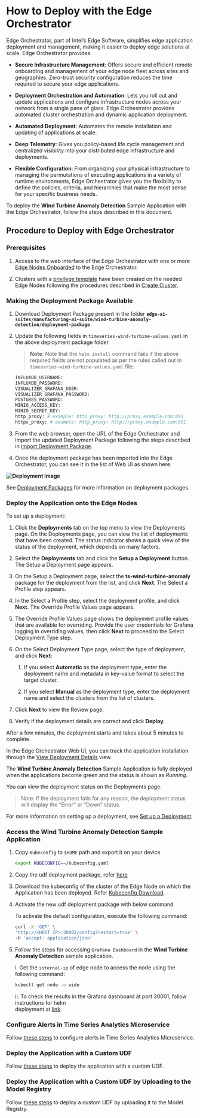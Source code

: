 # How to Deploy with the Edge Orchestrator

Edge Orchestrator, part of Intel’s Edge Software, simplifies edge application deployment and management, making it easier to deploy edge solutions at scale. Edge Orchestrator provides:

* **Secure Infrastructure Management**: Offers secure and efficient remote onboarding and management of your edge node fleet across sites and geographies. Zero-trust security configuration reduces the time required to secure your edge applications.

* **Deployment Orchestration and Automation**: Lets you roll out and update applications and configure infrastructure nodes across your network from a single pane of glass. Edge Orchestrator provides automated cluster orchestration and dynamic application deployment.

* **Automated Deployment**: Automates the remote installation and updating of applications at scale.

* **Deep Telemetry**: Gives you policy-based life cycle management and centralized visibility into your distributed edge infrastructure and deployments.

* **Flexible Configuration**: From organizing your physical infrastructure to managing the permutations of executing applications in a variety of runtime environments, Edge Orchestrator gives you the flexibility to define the policies, criteria, and hierarchies that make the most sense for your specific business needs.

To deploy the **Wind Turbine Anomaly Detection** Sample Application with the Edge Orchestrator, follow the steps described in this document.

## Procedure to Deploy with Edge Orchestrator

### Prerequisites

1. Access to the web interface of the Edge Orchestrator with one or more [Edge Nodes Onboarded](<https://docs.openedgeplatform.intel.com/edge-manage-docs/main/user_guide/set_up_edge_infra/edge_node_onboard.html>) to the Edge Orchestrator.

1. Clusters with a [privilege template](<https://docs.openedgeplatform.intel.com/edge-manage-docs/main/user_guide/advanced_functionality/set_up_a_cluster_template.html>) have been created on the needed Edge Nodes following the procedures described in [Create Cluster](<https://docs.openedgeplatform.intel.com/edge-manage-docs/main/user_guide/set_up_edge_infra/create_clusters.html#create-cluster>).

### Making the Deployment Package Available

1. Download Deployment Package present in the folder **`edge-ai-suites/manufacturing-ai-suite/wind-turbine-anomaly-detection/deployment-package`**

1. Update the following fields in `timeseries-wind-turbine-values.yaml` in the above deployment package folder

   > **Note**: Note that the `helm install` command fails if the above required fields are not populated as per the rules called out in `timeseries-wind-turbine-values.yaml` file:

    ```sh
    INFLUXDB_USERNAME:
    INFLUXDB_PASSWORD:
    VISUALIZER_GRAFANA_USER:
    VISUALIZER_GRAFANA_PASSWORD:
    POSTGRES_PASSWORD:
    MINIO_ACCESS_KEY:  
    MINIO_SECRET_KEY: 
    http_proxy: # example: http_proxy: http://proxy.example.com:891
    https_proxy: # example: http_proxy: http://proxy.example.com:891
    ```

1. From the web browser, open the URL of the Edge Orchestrator and import the updated Deployment Package following the steps described in [Import Deployment Package](<https://docs.openedgeplatform.intel.com/edge-manage-docs/main/user_guide/package_software/import_deployment.html#import-deployment-package>).

2. Once the deployment package has been imported into the Edge Orchestrator, you can see it in the list of Web UI as shown here.

**![Deployment Image](./_images/emf_deployment.png)**

See [Deployment Packages](<https://docs.openedgeplatform.intel.com/edge-manage-docs/main/user_guide/package_software/deploy_packages.html#view-deployment-packages>) for more information on deployment packages.

### Deploy the Application onto the Edge Nodes

To set up a deployment:

1. Click the **Deployments** tab on the top menu to view the Deployments page. On the Deployments page, you can view the list of deployments that have been created. The status indicator shows a quick view of the status of the deployment, which depends on many factors.

2. Select the **Deployments** tab and click the **Setup a Deployment** button. The Setup a Deployment page appears.

3. On the Setup a Deployment page, select the **ts-wind-turbine-anomaly** package for the deployment from the list, and click **Next**. The Select a Profile step appears.

4. In the Select a Profile step, select the deployment profile, and click **Next**. The Override Profile Values page appears.

5. The Override Profile Values page shows the deployment profile values that are available for overriding. Provide the user credentials for Grafana logging in overriding values, then click **Next** to proceed to the Select Deployment Type step.

6. On the Select Deployment Type page, select the type of deployment, and click **Next**:

    1. If you select **Automatic** as the deployment type, enter the deployment name and metadata in key-value format to select the target cluster.

    1. If you select **Manual** as the deployment type, enter the deployment name and select the clusters from the list of clusters.

7. Click **Next** to view the Review page.

8. Verify if the deployment details are correct and click **Deploy**.

After a few minutes, the deployment starts and takes about 5 minutes to complete.

In the Edge Orchestrator Web UI, you can track the application installation through the [View Deployment Details](<https://docs.openedgeplatform.intel.com/edge-manage-docs/main/user_guide/package_software/deployment_details.html#view-deployment-details>) view.

The **Wind Turbine Anomaly Detection** Sample Application is fully deployed when the applications become green and the status is shown as _Running_.

You can view the deployment status on the Deployments page.

> Note: If the deployment fails for any reason, the deployment status will display the “Error” or “Down” status.

For more information on setting up a deployment, see [Set up a Deployment](<https://docs.openedgeplatform.intel.com/edge-manage-docs/main/user_guide/package_software/setup_deploy.html#set-up-a-deployment>).


### Access the **Wind Turbine Anomaly Detection** Sample Application

1. Copy `Kubeconfig` to `$HOME` path and export it on your device

    ```bash
    export KUBECONFIG=~/kubeconfig.yaml
    ```

2. Copy the udf deployment package, refer [here](how-to-deploy-with-helm.md#copy-the-windturbine_anomaly_detection-udf-package-for-helm-deployment-to-time-series-analytics-microservice)

3. Download the kubeconfig of the cluster of the Edge Node on which the Application has been deployed. Refer [Kubeconfig Download](<https://docs.openedgeplatform.intel.com/edge-manage-docs/main/user_guide/set_up_edge_infra/accessing_clusters.html#organize-cluster-access-with-a-kubeconfig-file>).

4. Activate the new udf deployment package with below command

    To activate the default configuration, execute the following command:
    ```bash
    curl -X 'GET' \
    'http://<HOST_IP>:30002/config?restart=true' \
    -H 'accept: application/json'
    ```
5. Follow the steps for accessing `Grafana Dashboard` in the **Wind Turbine Anomaly Detection** sample application.

    i. Get the `internal-ip` of edge node to access the node using the following command: 

    ```bash
    kubectl get node -o wide
    ``` 
    ii. To check the results in the Grafana dashboard at port 30001, follow instructions for helm     
       deployment at [link](get-started.md#verify-the-wind-turbine-anomaly-detection-results)


### Configure Alerts in Time Series Analytics Microservice

Follow [these steps](./how-to-configure-alerts.md#helm-deployment) to configure alerts in Time Series Analytics Microservice.

### Deploy the Application with a Custom UDF

Follow [these steps](./how-to-configure-custom-udf.md#helm-deployment) to deploy the application with a custom UDF.

### Deploy the Application with a Custom UDF by Uploading to the Model Registry

Follow [these steps](./how-to-configure-custom-udf.md#with-model-registry) to deploy a custom UDF by uploading it to the Model Registry.
